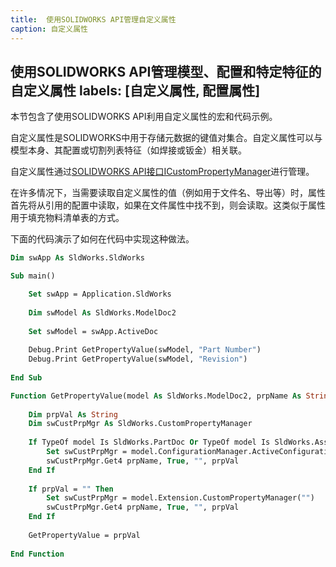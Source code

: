 ```yaml
---
title:  使用SOLIDWORKS API管理自定义属性
caption: 自定义属性
---
```

 使用SOLIDWORKS API管理模型、配置和特定特征的自定义属性
labels: [自定义属性, 配置属性]
---
本节包含了使用SOLIDWORKS API利用自定义属性的宏和代码示例。

自定义属性是SOLIDWORKS中用于存储元数据的键值对集合。自定义属性可以与模型本身、其配置或切割列表特征（如焊接或钣金）相关联。

自定义属性通过[SOLIDWORKS API接口ICustomPropertyManager](https://help.solidworks.com/2018/english/api/sldworksapi/SolidWorks.Interop.sldworks~SolidWorks.Interop.sldworks.ICustomPropertyManager.html)进行管理。

在许多情况下，当需要读取自定义属性的值（例如用于文件名、导出等）时，属性首先将从引用的配置中读取，如果在文件属性中找不到，则会读取。这类似于属性用于填充物料清单表的方式。

下面的代码演示了如何在代码中实现这种做法。

~~~ vb
Dim swApp As SldWorks.SldWorks

Sub main()

    Set swApp = Application.SldWorks
    
    Dim swModel As SldWorks.ModelDoc2
    
    Set swModel = swApp.ActiveDoc
    
    Debug.Print GetPropertyValue(swModel, "Part Number")
    Debug.Print GetPropertyValue(swModel, "Revision")
    
End Sub

Function GetPropertyValue(model As SldWorks.ModelDoc2, prpName As String) As String
    
    Dim prpVal As String
    Dim swCustPrpMgr As SldWorks.CustomPropertyManager
    
    If TypeOf model Is SldWorks.PartDoc Or TypeOf model Is SldWorks.AssemblyDoc Then
        Set swCustPrpMgr = model.ConfigurationManager.ActiveConfiguration.CustomPropertyManager
        swCustPrpMgr.Get4 prpName, True, "", prpVal
    End If
    
    If prpVal = "" Then
        Set swCustPrpMgr = model.Extension.CustomPropertyManager("")
        swCustPrpMgr.Get4 prpName, True, "", prpVal
    End If
    
    GetPropertyValue = prpVal
    
End Function
~~~